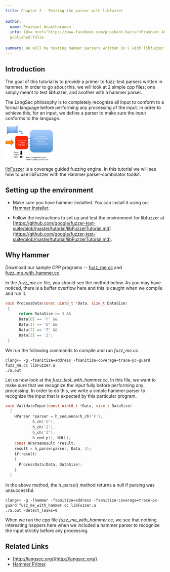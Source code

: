 ```yaml
---
title: Chapter 2 - Testing the parser with libfuzzer

author:
  name: Prashant Anantharaman
  info: (@<a href="https://www.facebook.com/prashant.barca">Prashant Anantharaman</a>
  published:false
  
summary: We will be testing hammer parsers written in C with libfuzzer to expose common C stack overflows, buffer overflows, memory leaks, etc.
---
```


## Introduction

The goal of this tutorial is to provide a primer to fuzz-test parsers written in hammer. In order to go about this, we will look at 2 simple cpp files; one simply meant to test libfuzzer, and another with a hammer parser.

The LangSec philosophy is to completely recognize all input to conform to a formal language before performing any processing of the input. In order to achieve this, for an input, we define a parser to make sure the input conforms to the language.

<img src="/pattern.png" style="width:30%;"/>

[libFuzzer](https://github.com/google/fuzzer-test-suite/blob/master/tutorial/libFuzzerTutorial.md) is a coverage guided fuzzing engine. In this tutorial we will see how to use libFuzzer with the Hammer parser-combinator toolkit.

## Setting up the environment

- Make sure you have hammer installed. You can install it using our [Hammer Installer](https://github.com/prashantbarca/hammer-installer).

- Follow the instructions to set up and test the environment for libfuzzer at [https://github.com/google/fuzzer-test-suite/blob/master/tutorial/libFuzzerTutorial.md](https://github.com/google/fuzzer-test-suite/blob/master/tutorial/libFuzzerTutorial.md).

## Why Hammer

Download our sample CPP programs -- [fuzz_me.cc](/fuzz_me.cc) and [fuzz_me_with_hammer.cc](/fuzz_me_with_hammer.cc).

In the _fuzz_me.cc_ file, you should see the method below. As you may have noticed, there is a buffer overflow here and this is caught when we compile and run it.

```c
void ProcessData(const uint8_t *Data, size_t DataSize)
 {       
      return DataSize >= 3 &&
      Data[0] == 'F' &&
      Data[1] == 'U' &&
      Data[2] == 'Z' &&
      Data[3] == 'Z';
 }
```

We run the following commands to compile and run _fuzz_me.cc_.

```shell
clang++ -g -fsanitize=address -fsanitize-coverage=trace-pc-guard fuzz_me.cc libFuzzer.a
./a.out
```

Let us now look at the _fuzz_test_with_hammer.cc_. In this file, we want to make sure that we recognize the input fully before performing any processing. In order to do this, we write a simple hammer parser to recognize the input that is expected by this particular program.

```c
void ValidateInput(const uint8_t *Data, size_t DataSize) 
  {
    HParser *parser = h_sequence(h_ch('F'),
    	    h_ch('U'),
            h_ch('Z'),
            h_ch('Z'),
            h_end_p(), NULL);
    const HParseResult *result;
    result = h_parse(parser, Data, 4); 
    if(result)
    {
      ProcessData(Data, DataSize);
    }
  }
```

In the above method, the h_parse() method returns a _null_ if parsing was unsuccessful.


```shell
clang++ -g -lhammer -fsanitize=address -fsanitize-coverage=trace-pc-guard fuzz_me_with_hammer.cc libFuzzer.a
./a.out -detect_leaks=0
```

When we run the cpp file _fuzz_me_with_hammer.cc_, we see that nothing interesting happers here when we included a hammer parser to recognize the input strictly before any processing.

## Related Links

- [http://langsec.org/](http://langsec.org/).
- [Hammer Primer](https://github.com/sergeybratus/HammerPrimer).
